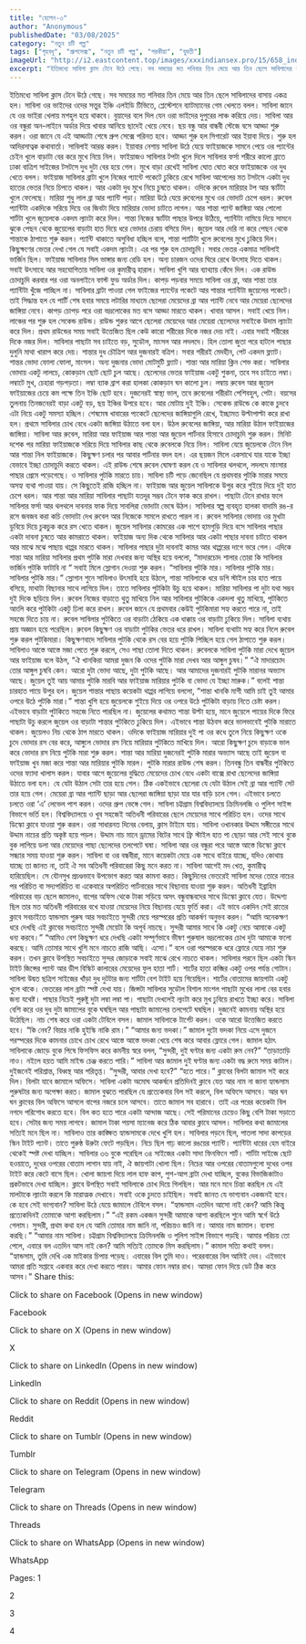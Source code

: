 ```yaml
---
title: "হেলেন-৩"
author: "Anonymous"
publishedDate: "03/08/2025"
category: "নতুন চটি গল্প"
tags: ["গৃহবধূ", "গ্রুপসেক্স", "নতুন চটি গল্প", "পরকীয়া", "যুবতী"]
imageUrl: "http://i2.eastcontent.top/images/xxxindiansex.pro/15/658_indian.jpg"
excerpt: "ইতিমধ্যে সাবিলা ক্লাস টেনে উঠে গেছে। সব সময়ের মত শনিবার তিন মেয়ে আর তিন ছেলে সাবিলাদের বাসায় একত্র হল। সাবিলা ওর ভাইদের ওদের সত্তুর ইঞ্চি এলইডি টিভিতে, প্লেস্টেশনে ব্যাটম্যানের গেম খেলতে বলল। সাবিলা জ..."
---
```


ইতিমধ্যে সাবিলা ক্লাস টেনে উঠে গেছে। সব সময়ের মত শনিবার তিন মেয়ে আর তিন ছেলে সাবিলাদের বাসায় একত্র হল। সাবিলা ওর ভাইদের ওদের সত্তুর ইঞ্চি এলইডি টিভিতে, প্লেস্টেশনে ব্যাটম্যানের গেম খেলতে বলল। সাবিলা জানে যে ওর ভাইরা খেলায় মশহুল হয়ে থাকবে। বুয়াদের বলে দিল যেন ওরা ভাইদের দুপুরের লাঞ্চ করিয়ে দেয়। সাবিলা আর ওর বন্ধুরা অন-লাইনে অর্ডার দিয়ে খাবার আনিয়ে ছাদেই খেয়ে নেবে। ছয় বন্ধু আর বান্ধবী স্টেজে বসে আড্ডা শুরু করল। ওরা জানে যে এই আড্ডাটা শেষে গ্রুপ সেক্সে পরিনত হবে।
আড্ডা শুরু হল সিগারেট আর ইয়াবা দিয়ে। শুরু হল আদিরসাত্বক কথাবার্তা। সাবিলাই আরম্ভ করল। ইয়াবার নেশায় সাবিলা উঠে যেয়ে ফাইয়াজকে সামনে পেয়ে ওর প্যান্টের চেইন খুলে বাড়াটা বের করে মুখে নিয়ে নিল। ফাইয়াজও সাবিলার টপটা খুলে দিলে সাবিলার ফর্সা শরীরে কালো ব্রাতে ঢাকা বাত্রিশ সাইজের টসটসে দুধ দুটা বের হয়ে গেল। মুখে বাড়া রেখেই সাবিলা ঘোত ঘোত করে ফাইয়াজকে ওর দুধ খেতে বলল। ফাইয়াজ সাবিলার ব্রাটা খুলে নিজের প্যান্টে পকেটে ঢুকিয়ে রেখে সাবিলা আপেলের মত টসটসে একটা দুধ হাতের ভেতর নিয়ে চিপতে থাকল। আর একটা দুধ মুখে নিয়ে চুষতে থাকল। ওদিকে রুবেল মারিয়ার টপ আর স্কার্টটা খুলে ফেলেছে। মারিয়া শুধু লাল ব্রা আর প্যান্টি পড়া। মারিয়া উঠে যেয়ে রুবেলের মুখে ওর ভোদাট চেপে ধরল। রুবেল প্যান্টিটা একদিকে সরিয়ে দিয়ে ওর জিবটা দিয়ে মারিয়ার ভোদা চাটতে লাগল। আর শান্তা প্যান্ট জাঙ্গিয়া আর পোলো শার্টটা খুলে জুয়েলকে একদম ল্যাংটা করে দিল। শান্তা নিজের স্কার্টটা পাছার উপরে উঠিয়ে, প্যান্টিটা নামিয়ে দিয়ে সামনে ঝুকে পেছন থেকে জুয়েলের বাড়াটা হাত দিয়ে ধরে ভোদার চেরায় বসিয়ে দিল। জুয়েল আর দেরি না করে পেছন থেকে শান্তাকে ঠাপাতে শুরু করল। প্যান্টি থাকাতে অসুবিধা হচ্ছিল বলে, শান্তা প্যাটিটা খুলে রুবেলের মুখে ঢুকিয়ে দিল। কিছুক্ষণের ভেতর দেখা গেল যে সবাই একদম ল্যাংটা। এর পর শুরু হল চোদাচুদি। সবার ভেতর একমাত্র সাবিলাই ভার্জিন ছিল। ফাইয়াজ সাবিলার সিল ভাঙ্গার জন্য রেডি হল। অন্য চারজন ওদের ঘিরে রেখে উৎসাহ দিতে থাকল। সবাই উৎসাহে আর সহযোগিতায় সাবিলা ওর কুমারীত্ব হারাল। সাবিলা খুশি আর ব্যাথ্যায় কেঁদে দিল। এক রাউন্ড চোদাচুদি করবার পর ওরা অনলাইনে ফাস্ট ফুড অর্ডার দিল। কাপড় পড়বার সময়ে সাবিলা ওর ব্রা, আর শান্তা তার প্যান্টিটা খুঁজে পাচ্ছিল না। সাবিলার ব্রাটা পাওয়া গেল ফাইজের প্যান্টের পকেটে আর শান্তার প্যান্টিটা জুয়েলের পকেটে। তাই সিদ্ধান্ত হল যে পার্টি শেষ হবার সময়ে লটারির মাধ্যমে ছেলেরা মেয়েদের ব্রা আর প্যান্টি নেবে আর মেয়েরা ছেলেদের জাঙ্গিয়া নেবে। কাপড় চোপড় পরে ওরা ভদ্রলোকের মত বসে আড্ডা মারতে থাকল। খাবার আসল। সবাই খেয়ে নিল।
লাঞ্চের পর শুরু হল সেকেন্ড রাউন্ড। রাউন্ড শুরুর আগে ছেলেরা মেয়েদের আর মেয়েরা ছেলেদের সবাইকে উদাম ল্যাংটা করে দিল। প্রথম রাউন্ডের সময় সবাই উত্তেজিত ছিল কেউ কারো শরীরের দিকে নজর দেয় নাই। এবার সবাই শরীরের দিকে নজর দিল। সাবিলার পাছাটা সব চাইতে বড়, সুডৌল, মাংসল আর লদলদে। হিল তোলা জুতা পরে হাটলে পাছার দুলুনি মাথা খারাপ করে দেয়। শান্তার দুধ চৌত্রিশ আর দুজনারই বত্রিশ। সবার শরীরই মেদহীন, পেট একদম ফ্ল্যাট। শান্তর ভোদা ফোলা ফোলা, মাংসল। অন্য দুজনার ভোদা মোটমুটি ফ্ল্যাট। শান্তা আর মারিয়া ক্লিন শেভ করা। সাবিলার ভোদায় একটু লালচে, কোকড়ান ছোট ছোট চুল আছে। ছেলেদের ভেতর ফাইয়াজ একটু শুকনা, তবে সব চাইতে লম্বা। লম্বাটে মুখ, চেহারা গড়পড়তা। লম্বা ব্যাক ব্রাশ করা হালকা কোকড়ান ঘন কালো চুল। লম্বায় রুবেল আর জুয়েল ফাইয়াজের চেয়ে কম পক্ষে তিন ইঞ্চি ছোট হবে। দুজনেরই স্বাস্থ্য ভাল, তবে রুবেলের শরীরটা পেশিবহুল, পেটা। বয়সের তুলনায় তিনজনেরই বাড়া একটু বড়, ছয় ইঞ্চির উপরে হবে। আর মোটায় দুই ইঞ্চি।
সেকেন্ড রাউন্ডে কে কাকে চুদবে এটা নিয়ে একটু সমস্যা হচ্ছিল। শেষমেষ খাবারের প্যকেটে ছেলেদের জাঙ্গিয়াগুলি রেখে, ইচ্ছামত উল্টাপাল্টা করে রাখা হল। প্রথমে সাবিলার চোখ বেধে একটা জাঙ্গিয়া উঠাতে বলা হল। উঠল রুবেলের জাঙ্গিয়া, আর মারিয়া উঠাল ফাইয়াজের জাঙ্গিয়া। সাবিলা আর রুবেল, মারিয়া আর ফাইয়াজ আর শান্তা আর জুয়েল পার্টনার হিসাবে চোদাচুদি শুরু করল। মিনিট দশেক পর মারিয়া ফাইয়াজকে সরিয়ে দিয়ে সাবিলার কাছ থেকে রুবেলকে নিয়ে নিল। সাবিলা যেয়ে জুয়েলকে টেনে নিল আর শান্তা নিল ফাইয়াজকে। কিছুক্ষণ চলার পর আবার পার্টনার বদল হল। এর ছয়জন মিলে একসাথে যার যাকে ইচ্ছা যেভাবে ইচ্ছা চোদাচুদি করতে থাকল। এই রাউন্ড শেষে রুবেল ঘোষণা করল যে ও সাবিলার থলথলে, লদলদে মাংসার পাছার প্রেমে পড়েগেছে। ও সাবিলার পুটকি মারতে চায়। সাবিলা চটি পড়ে জেনেছিল যে প্রথমবার পুটকি মারার সময়ে অসহ্য ব্যথা পাওয়া যায়। সে কিছুতেই রাজি হচ্ছিল না। ফাইয়াজ আর জুয়েল সাবিলাকে উপুর করে শুইয়ে দিয়ে দুই হাত চেপে ধরল। আর শান্তা আর মারিয়া সাবিলার পাছাটা যতদূর সম্ভব টেনে ফাক করে রাখল। পাছাটা টেনে রাখার ফলে সাবিলার ফর্সা আর থলথলে দাবনার ফাক দিয়ে সাবলিরা ভোদাটা ভেষে উঠল। সাবিলার স্বল্প ব্যবহৃত হালকা বাদামি রঙ-র রসে জবজব করা কচি ভোদাটা দেখ রুবেল আর নিজেকে সামলে রাখতে পারল না। রুবেল সাবিলার ভোদায় ওর মুখটা ডুবিয়ে দিয়ে চুকচুক করে রস খেতে থাকল। জুয়েল সাবিলার কোমরের এক পাশে হামগুড়ি দিয়ে বসে সাবিলার পাছার একটা দাবনা চুষতে আর কামরাতে থাকল। ফাইয়াজ অন্য দিক থেকে সাবিলার আর একটা পাছার দাবনা চাটতে থাকল আর মাঝে মঝে পাছায় থাপ্পর মারতে থাকল। সাবিলার পাছার দুটা দাবনাই কামর আর থাপ্পরের দাগে ভরে গেল। এদিকে শান্তা আর মারিয়া সাবিলার প্রথম পুটকি মারা দেখবার জন্য অস্থির হয়ে বললো,
“মাদারচোদ শালার তোরা কি সাবিলার ভার্জিন পুটকি ফাটাবি না “
সবাই মিলে স্লোগান দেওয়া শুরু করল।
“সাবিলার পুটকি মার। সাবিলার পুটকি মার। সাবিলার পুটকি মার।”
স্লোগান শুনে সাবিলাও উৎসাহি হয়ে উঠলে, শান্তা সাবিলাকে ধরে ডগি স্টাইল চার হাত পায়ে বসিয়ে, মাথাটা বিছানার সাথে লাগিয়ে দিল। তাতে সাবিলার পুটকিটা উচু হয়ে থাকল। মারিয়া সাবিলার পা দুটা যথা সম্ভব দুই দিকে ছড়িয়ে দিল। রুবেল নিজের বাড়াতে থুতু মাখিয়ে নিল আর সাবিলার পুটকিকে একদলা থুতু মাখিয়ে, পুটকিতে আংলি করে পুটকিটা একটু ঢিলা করে রাখল। রুবেল জানে যে প্রথমবার কেউই পুটকিমারা সহ্য করতে পারে না, তাই সহজে দিতে চায় না। রুবেল সাবিলার পুটকিতে ওর বাড়াটা ঠেকিয়ে এক ধাক্কায় ওর বাড়াটা ঢুকিয়ে দিল। সাবিলা ব্যথায় প্রায় অজ্ঞান হয়ে পরেছিল। রুবেল কিছুক্ষণ ওর বাড়াটা পুটকির ভেতর ধরে রাখল। সাবিলা ব্যথাটা সহ্য করে নিলে রুবেল শুরু করল পুটকিমারা। কিছুক্ষণবাদে সাবিলার পুটকি থেকে রস বের হয়ে পুটকি পিচ্ছিল হয়ে গেল ঠাপাতে শুরু করল। সাবিলাও আস্তে আস্তে মজা পেতে শুরু করলে, সেও পাছা তোলা দিতে থাকল। রুবেলকে সাবিলা পুটকি মারা দেখে জুয়েল আর ফাইয়াজ বলে উঠল,
“ঐ খানকিরা আমরা দুজন কি ওদের পুটকি মারা দেখব আর আঙ্গুল চুষব।”
“ঐ মাদারচোদ তোর আঙ্গুল চুষবি কেন। আরো দুটা ভোদা আছে, দুটা পুটকি আছে। আর আমাদের ‍দুজনারই পুটকি মারানর অভ্যাস আছে। জুয়েল তুই আয় আমার পুটকি মারবি আর ফাইয়াজ মারিয়ার পুটকি বা ভোদা যে ইচ্ছা মারুক।”
বলেই শান্তা চারহাত পায়ে উপুর হল। জুয়েল শান্তার পাছায় কয়েকটা থাপ্পর লাগিয়ে বললো,
“শান্তা খানকি মাগী আমি চাই তুই আমার ওপরে উঠে পুটকি মারা।”
শান্তা খুশি হয়ে জুয়েলকে শুইয়ে দিয়ে ওর ওপরে উঠে পুটকিটা বাড়ায় নিতে চেষ্টা করল। এইভাবে বাড়াটা পুটকিতে সহজে নিতে পারছিল না। জুয়েলের কথামত শান্তা উল্টা হয়ে, মানে জুয়েলে পায়ের দিকে ফিরে পাছাটা উচু করলে জুয়েল ওর বাড়াটা শান্তার পুটকিতে ঢুকিয়ে দিল। এইভাবে শান্তা উঠবস করে ভালভাবেই পুটকি মারাতে থাকল। জুয়েলও নিচ থেকে ঠাপ মারতে থাকল। ওদিকে ফাইয়াজ মারিয়ার দুই পা ওর কধে তুলে নিয়ে কিছুক্ষণ ওকে চুদে ভোদার রস বের করে, আঙ্গুলে ভোদার রস নিয়ে মারিয়ার পুটকিতে মাখিয়ে দিল। আরো কিছুক্ষণ চুদে বাড়াকে ভাল করে ভোদার রস নিয়ে পুটকি মারা শুরু করল। শান্তা আর মারিয়া দুজনেরই পুটকি মারার অভ্যাস আছে তাই জুয়েল বা ফাইয়াজ খুব মজা করে শান্তা আর মারিয়ার পুটকি মারল। পুটকি মারার রাউন্ড শেষ করল। তিনবন্ধু তিন বান্ধবীর পুটকিতে ওদের ফ্যাদা খালাস করল।
যাবার আগে জুয়েলের বুদ্ধিতে মেয়েদের চোখ বেধে একটা বাক্সে রাখা ছেলেদের জাঙ্গিয়া উঠাতে বলা হল। যে যেটা উঠাল সেটা তার হয়ে গেল। ঠিক একইভাবে ছেলেরা যে যেটা উঠাল সেই ব্রা আর প্যান্টি সেট তার হয়ে গেল। মেয়েরা ব্রা আর প্যান্টি ছাড়া আর ছেলেরা জাঙ্গিয়া ছাড়া যার যার বাড়ি চলে গেল।
এইভাবে চলতে চলতে ওরা ‘এ’ লেভেল পাশ করল। ওদের গ্রুপ ভেঙ্গে গেল।
সাবিলা চট্টগ্রাম বিশ্ববিদ্যালয়ে ক্রিমিনলজি ও পুলিশ সাইন্স বিভাগে ভর্তি হল। বিশ্ববিদ্যালয়ে ও খুব সহজেই অতিধনী পরিবারের ছেলে মেয়েদের সাথে পরিচিত হল। ওদের সাথে ডিস্কো ক্লাবে যাওয়া শুরু করল। ওরা সাধারনত দিনের বেলায়, ক্লাস টাইমে যায়। সাবিলা ওখানকার উদ্দাম সঙ্গীতের সাথে উদ্দাম নাচের প্রতি অকৃষ্ট হয়ে পড়ল। উদ্দাম নাচ মানে ড্রামের বিটের সাথে ফ্রি স্টাইল হাত পা ছোড়া আর সেই সাথে বুকে বুক লাগিয়ে ডলা আর মেয়েদের পাছা ছেলেদের তলপেটে ঘষা। সাবিলা আর ওর বন্ধুরা পরে আস্তে আস্তে ডিস্কো ক্লাবে সন্ধ্যার সময় যাওয়া শুরু করল। সাবিলা বা ওর বন্ধবীরা, মানে কয়েকটা মেয়ে এক সাথে বাইরে যাচ্ছে, যদিও কোথায় যাচ্ছে তা জানত না, তাই ঐ সব অতিধনী পরিবারেরা কিছু মনে করত না। সাবিলা আগেই মদ খেত, কুমারীত্ব হারিয়েছিল। সে যৌনসুখ প্রচণ্ডভাবে উপভোগ করত আর কামনা করত। কিছুদিনের ভেতরেই সাবিলা মদের তোরে নাচের পর পরিচিত বা সদ্যপরিচিত বা একেবারে অপরিচিত পার্টনারের সাথে বিছানায় যাওয়া শুরু করল।
অতিধনী ইব্রাহিম পরিবারের বড় ছেলে জামালও, বাপের অফিস থেকে টাকা সড়িয়ে অসৎ বন্ধুবান্ধবদের সাথে ডিস্কো ক্লাবে যেত। উদ্দেশ্য ছিল তার মত অতিধনী পরিবারের বখে যাওয়া মেয়েদের নিয়ে বিছানায় যেয়ে ফুর্তি করা। এই ভাবে একদিন সেই রাতের ক্লাবে সবচাইতে হ্যান্ডসাম পুরুষ আর সবচাইতে সুন্দরী মেয়ে পরস্পরের প্রতি আকর্ষণ অনুভব করল।
“আমি অনেকক্ষণ ধরে দেখছি এই ক্লাবের সবচাইতে সুন্দরী মেয়েটা কি অপূর্ব নাচছে। সুন্দরী আমার সাথে কি একটু নেচে আমাকে একটু ধন্য করবে।”
“আমিও বেশ কিছুক্ষণ ধরে দেখছি একটা সম্পূর্ণভাবে ভীষণ পুরুষাল ভদ্রলোকের চোখ দুটা আমাকে ফলো করছে। আমি তোমার সাথে খুশি মনে নাচতে রাজি আছি। এসো।”
বলে ওরা পরস্পরকে ধরে ফ্লোরে যেয়ে নাচা শুরু করল। তখন ক্লাবে উপস্থিত সবচাইতে সুন্দর জোড়াকে সবাই মাঝে রেখে নাচতে থাকল। সাবিলার পরনে ছিল একটা স্কিন টাইট জিন্সের প্যান্ট আর ডীপ বিস্কিট কালারের মেয়েদের ফুল হাতা শার্ট। শার্টের হাতা কব্জির একটু ওপর পর্যন্ত গোটান। সাবিলা উদ্বত ছত্রিশ সাইজের খাঁড়া দুধ দুটটার জন্য শার্টটা বেশ টাইট হয়ে গিয়েছিল। শার্টের বোতামের জায়গাটা একটু খুলে থাকে। ভেতরের লাল ব্রাটা স্পষ্ট দেখা যায়। জিন্সটা সাবিলার সুডৌল বিশাল মাংশল পাছাটা মুখের লালা বের হবার জন্য যথেষ্ট। পাছার নিচেই পুরুষ্টু দুটা লম্বা লম্বা পা। পাছাটা দেখলেই ল্যংটা করে মুখ ঢুবিয়ে রাখতে ইচ্ছা করে।
সাবিলা বেশি করে ওর দুধ দুটা জামালের বুকে ঘষছিল আর পাছাটা জামালের তলপেটে ঘষছিল। দুজনেই কামনায় অস্থির হয়ে উঠেছিল। নাচ শেষ করে ওরা একটা টেবিলে বসল। জামাল সাবিলাকে টার্গেট করল। ওকে আরো উত্তেজিত করতে হবে।
“কি নেব? বিয়ার নাকি হুইস্কি নাকি রাম।”
“আমার জন্য ভদকা।”
জামাল দুটো ভদকা নিয়ে এসে দুজনে পরস্পরের দিকে কামনার চোখে চোখ রেখে আস্তে আস্তে ভদকা খেয়ে শেষ করে আবার ফ্লোরে গেল। জামাল হঠাৎ সাবিলাকে জোড়ে বুকে পিষে ফিসফিস করে কমনীয় স্বরে বলল,
“সুন্দরী, দুই ঘণ্টার জন্য একটা রুম নেব?”
“তাড়াতাড়ি নাও। নইলে হয়ত আমি মাইন্ড চেঞ্জ করতে পারি।”
সাবিলা আর জামাল দুই ঘণ্টার জন্য একটা বদ্ধ রুমে সময় কাটাল। দুইজনেই পরিশ্রান্ত, বিধ্বস্থ আর পরিতৃপ্ত।
“সুন্দরী, আবার দেখা হবে?”
“হতে পারে।”
ক্লাবের বিলটা জামাল সই করে দিল। বিলটা যাবে জামালে অফিসে। সাবিলা একটা অমোঘ আকর্ষনে প্রতিদিনই ক্লাবে যেত আর নাম না জানা হ্যান্ডসাম পুরুষটার জন্য অপেক্ষা করত। জামাল বুঝতে পারছিল যে প্রত্যেকবার বিল সই করলে, বিল অফিসে আসবে। আর ঘন ঘন ক্লাবের বিল অফিসে আসলে বাপের নজরে চলে আসবে। তাতে জামাল সব হারাবে। তাই এর পরের কয়েকটা বিল নগদে পরিশোধ করতে হবে। বিল কত হতে পারে একটা আন্দাজ আছে। সেই পরিমানের চেয়েও কিছু বেশি টাকা সড়াতে হবে। সেটার জন্য সময় লাগবে। জামাল টাকা পয়সা ম্যানেজ করে ঠিক আবার ক্লাবে আসল। সাবিলার কথা জামালের সত্যিই মনে ছিল না। সাবিলাও তার কাঙ্ক্ষিত হ্যান্ডসামকে দেখে খুশি হল।
সাবিলার পড়নে ছিল, পাতলা সাদা কাপড়ের স্কিন টাইট প্যান্ট। তাতে পুরুষ্ঠ উরুটা ফেটে পড়ছিল। নিচে ছিল গাঢ় কালো রঙয়ের প্যান্টি। প্যান্টিটা ধারের হেম বাইরে থেকেই স্পষ্ট দেখা যাচ্ছিল। সাবিলার ৩৬ বুকে পরেছিল ৩৪ সাইজের একটা সাদা ফিনফিনে শার্ট। শার্টটা সাইজে ছোট হওয়াতে, দুধের ওপরের বোতাম লাগান যায় নাই, ঐ জায়গাটা খোলা ছিল। নিচের আর ওপরের বোতামগুলো দুধের ওপর টাইট করে কেটে বাসে ছিল। খোলা জায়গা দিয়ে লাল হাফ কাপ, পুশ-আপ ব্রাটা দেখা যাচ্ছিল, বুকের বিভাজিকাটাও প্রকটভাবে দেখা যাচ্ছিল। ক্লাবে উপস্থিত সবাই সাবিলাকে চোখ দিয়ে গিলছিল। আর মনে মনে চিন্তা করছিল যে এই মালটাকে ল্যাংটা করলে কি মারাত্মক দেখাবে। সবাই ওকে চুদতে চাইছিল। সবাই জানত যে ভাগ্যবান একজনই হবে। কে হবে সেই ভাগ্যবান?
সাবিলা উঠে যেয়ে জামালে টেবিলে বসল।
“হ্যান্ডসাম এতদিন আসো নাই কেন? আমি কিন্তু প্রত্যেকদিনই তোমাকে আশা করছিলাম।”
“এই রকম একজন সুন্দরী আমাকে আশা করছিলে শুনে আমি স্বর্গে উঠে গেলাম। সুন্দরী, প্রথম কথা হল যে আমি তোমার নাম জানি না, পরিচয়ও জানি না। আমার নাম জামাল। ব্যবসা করছি।”
“আমার নাম সাবিলা। চট্টগ্রাম বিশ্ববিদ্যালয়ে ক্রিমিনলজি ও পুলিশ সাইন্স বিভাগে পড়ছি। আমার পরিচয় তো পেলে, এবারে বল এতদিন আস নাই কেন? আমি সত্যিই তোমকে মিস করছিলাম।”
কামাল সত্যি কথাই বলল।
“হ্যান্ডসাম, তুমি দেখি এক মাইকার চিপায় পড়েছ। এবারের বিল তুমি দাও। পরেরবারের বিল আমিই দেব। এইভাবে আমরা প্রতি সপ্তাহে একবার করে দেখা করতে পারব। আমার ফোন নম্বার রাখ। আমরা ফোন দিয়ে ডেট ঠিক করে আসব।”
Share this:


Click to share on Facebook (Opens in new window)


Facebook




Click to share on X (Opens in new window)


X




Click to share on LinkedIn (Opens in new window)


LinkedIn




Click to share on Reddit (Opens in new window)


Reddit




Click to share on Tumblr (Opens in new window)


Tumblr




Click to share on Telegram (Opens in new window)


Telegram




Click to share on Threads (Opens in new window)


Threads




Click to share on WhatsApp (Opens in new window)


WhatsApp


Pages: 
1
 
2
 
3
 
4
